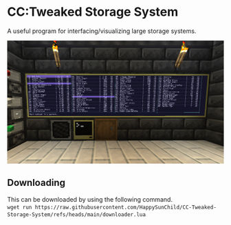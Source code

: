 # CC:Tweaked Storage System
 A useful program for interfacing/visualizing large storage systems.
 
![Screenshot1](images/screenshot1.png)

## Downloading
 This can be downloaded by using the following command.<br/>
 `wget run https://raw.githubusercontent.com/HappySunChild/CC-Tweaked-Storage-System/refs/heads/main/downloader.lua`